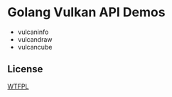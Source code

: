Golang Vulkan API Demos
=======================

* vulcaninfo
* vulcandraw
* vulcancube

## License

[WTFPL](LICENSE.txt)
